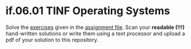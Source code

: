 # if.06.01 TINF Operating Systems

Solve the [exercises](08_EDVB_FileSystemsImplementersPerspective_Exercises.pdf) given in the [assignment file](08_EDVB_FileSystemsImplementersPerspective_Exercises.pdf). Scan your **readable (!!!)** hand-written solutions or write them using a text processor and upload a pdf of your solution to this repository.

